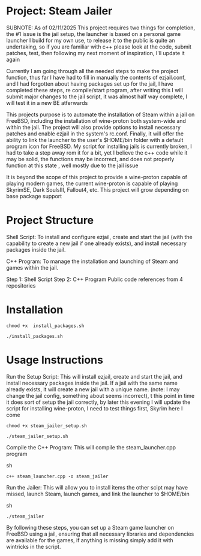 # Project: Steam Jailer

SUBNOTE: As of 02/11/2025 This project requires two things for completion, the #1 issue is the jail setup, the launcher is based on a personal game launcher I build for my own use, to release it to the public is quite an undertaking, so if you are familiar with c++ please look at the code, submit patches, test, then following my next moment of inspiration, I'll update it again

Currently I am going through all the needed steps to make the project function, thus far I have had to fill in manually the contents of ezjail.conf, and I had forgotten about having packages set up for the jail, I have completed these steps, re compile/start program, after writing this I will submit major changes to the jail script, it was almost half way complete, I will test it in a new BE atferwards

This projects purpose is to automate the installation of Steam within a jail on FreeBSD, including the installation of wine-proton both system-wide and within the jail. The project will also provide options to install necessary patches and enable ezjail in the system's rc.conf. Finally, it will offer the ability to link the launcher to the user's $HOME/bin folder with a default program icon for FreeBSD. My script for installing jails is currently broken, I had to take a step away rom it for a bit, yet I believe the c++ code while it may be solid, the functions may be incorrect, and does not properly function at this state , well mostly due to the jail issue

It is beyond the scope of this project to provide a wine-proton capable of playing modern games, the current wine-proton is capable of playing SkyrimSE, Dark SoulsIII, Fallout4, etc. This project will grow depending on base package support

# Project Structure

Shell Script: To install and configure ezjail, create and start the jail (with the capability to create a new jail if one already exists), and install necessary packages inside the jail. 

C++ Program: To manage the installation and launching of Steam and games within the jail.

Step 1: Shell Script
Step 2: C++ Program
Public code references from 4 repositories

# Installation

    chmod +x  install_packages.sh 
    
    ./install_packages.sh
    

# Usage Instructions

Run the Setup Script: This will install ezjail, create and start the jail, and install necessary packages inside the jail. If a jail with the same name already exists, it will create a new jail with a unique name. (note: I may change the jail config, something about seems incorrect), t this point in time it does sort of setup the jail correctly, by later this evening I will update the script for installing wine-proton, I need to test things first, Skyrim here I come
    
    chmod +x steam_jailer_setup.sh
    
    ./steam_jailer_setup.sh

Compile the C++ Program: This will compile the steam_launcher.cpp program

sh

    c++ steam_launcher.cpp -o steam_jailer

Run the Jailer: This will allow you to install items the other scipt may have missed, launch Steam, launch games, and link the launcher to $HOME/bin

sh

    ./steam_jailer

By following these steps, you can set up a Steam game launcher on FreeBSD using a jail, ensuring that all necessary libraries and dependencies are available for the games, if anything is missing simply add it with wintricks in the script.
